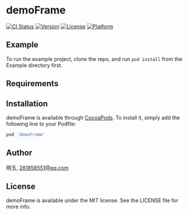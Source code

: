 # demoFrame

[![CI Status](https://img.shields.io/travis/明玉/demoFrame.svg?style=flat)](https://travis-ci.org/明玉/demoFrame)
[![Version](https://img.shields.io/cocoapods/v/demoFrame.svg?style=flat)](https://cocoapods.org/pods/demoFrame)
[![License](https://img.shields.io/cocoapods/l/demoFrame.svg?style=flat)](https://cocoapods.org/pods/demoFrame)
[![Platform](https://img.shields.io/cocoapods/p/demoFrame.svg?style=flat)](https://cocoapods.org/pods/demoFrame)

## Example

To run the example project, clone the repo, and run `pod install` from the Example directory first.

## Requirements

## Installation

demoFrame is available through [CocoaPods](https://cocoapods.org). To install
it, simply add the following line to your Podfile:

```ruby
pod 'demoFrame'
```

## Author

明玉, 281858551@qq.com

## License

demoFrame is available under the MIT license. See the LICENSE file for more info.
